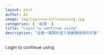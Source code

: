 ```yaml
---
layout: post
author: AI
image: img/Logintocontinueusing.jpg
categories: [ '經濟' ]
title: "Login to continue using"
description: "這是一篇關於登入後繼續使用的文章"
---
```

Login to continue using